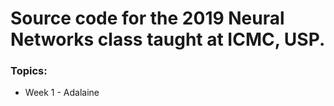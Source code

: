 # Source code for the 2019 Neural Networks class taught at ICMC, USP.

### Topics:

- Week 1 - Adalaine

